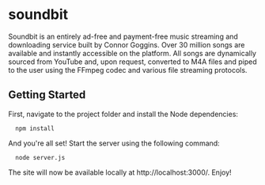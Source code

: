 # soundbit
Soundbit is an entirely ad-free and payment-free music streaming and downloading
service built by Connor Goggins. Over 30 million songs are available and instantly
accessible on the platform. All songs are dynamically sourced from YouTube and,
upon request, converted to M4A files and piped to the user using the FFmpeg codec
and various file streaming protocols.

## Getting Started
First, navigate to the project folder and install the Node dependencies:

      npm install

And you're all set! Start the server using the following command:

      node server.js

The site will now be available locally at http://localhost:3000/. Enjoy!
